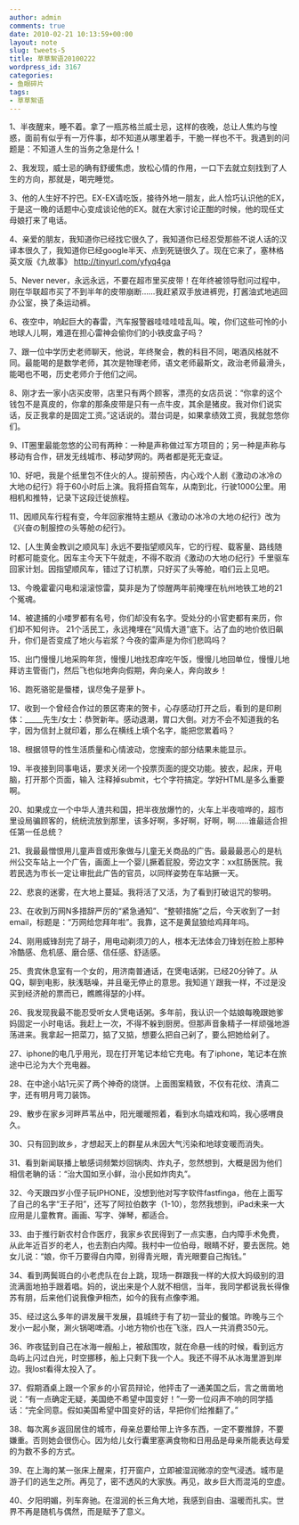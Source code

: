```yaml
---
author: admin
comments: true
date: 2010-02-21 10:13:59+00:00
layout: note
slug: tweets-5
title: 草草絮语20100222
wordpress_id: 3167
categories:
- 鱼眼碎片
tags:
- 草草絮语
---
```


1、半夜醒来，睡不着。拿了一瓶苏格兰威士忌，这样的夜晚，总让人焦灼与惶惑，面前有似乎有一万件事，却不知道从哪里着手，干脆一样也不干。我遇到的问题是：不知道人生的当务之急是什么！

2、我发现，威士忌的确有舒缓焦虑，放松心情的作用，一口下去就立刻找到了人生的方向，那就是，喝完睡觉。

3、他的人生好不拧巴。EX-EX请吃饭，接待外地一朋友，此人恰巧认识他的EX，于是这一晚的话题中心变成谈论他的EX。就在大家讨论正酣的时候，他的现任丈母娘打来了电话。

4、亲爱的朋友，我知道你已经找它很久了，我知道你已经忍受那些不说人话的汉译本很久了，我知道你已经google半天、点到死链很久了。现在它来了，塞林格英文版《九故事》 http://tinyurl.com/yfyq4ga

5、Never never，永远永远，不要在超市里买皮带！在年终被领导慰问过程中，刚在华联超市买了不到半年的皮带崩断……我赶紧双手放进裤兜，打酱油式地逃回办公室，换了条运动裤。

6、夜空中，响起巨大的春雷，汽车报警器哇哇哇哇乱叫。唉，你们这些可怜的小地球人儿啊，难道在担心雷神会偷你们的小铁皮盒子吗？

7、跟一位中学历史老师聊天，他说，年终聚会，教的科目不同，喝酒风格就不同。最能喝的是数学老师，其次是物理老师，语文老师最斯文，政治老师最滑头，能喝也不喝，历史老师介于他们之间。

8、刚才去一家小店买皮带，店里只有两个顾客，漂亮的女店员说：“你拿的这个钱包不是真皮的，你拿的那条皮带是只有一点牛皮，其余是猪皮。我对你们说实话，反正我拿的是固定工资。”这话说的。潜台词是，如果拿绩效工资，我就忽悠你们。

9、IT圈里最能忽悠的公司有两种：一种是声称做过军方项目的；另一种是声称与移动有合作，研发无线城市、移动梦网的。两者都是死无查证。

10、好吧，我是个纸里包不住火的人。提前预告，内心戏个人剧《激动の冰冷の大地の纪行》将于60小时后上演。我将搭自驾车，从南到北，行驶1000公里。用相机和推特，记录下这段迁徙旅程。

11、因顺风车行程有变，今年回家推特主题从《激动の冰冷の大地の纪行》改为《兴奋の制服控の头等舱の纪行》。

12、[人生黄金教训之顺风车] 永远不要指望顺风车，它的行程、载客量、路线随时都可能变化。因车主今天下午就走，不得不取消《激动の大地の纪行》千里驱车回家计划。因指望顺风车，错过了订机票，只好买了头等舱，咱们云上见吧。

13、今晚霍霍闪电和滚滚惊雷，莫非是为了惊醒两年前掩埋在杭州地铁工地的21个冤魂。

14、被逮捕的小喽罗都有名号，你们却没有名字。受处分的小官吏都有来历，你们却不知何许。 21个活民工，永远掩埋在“风情大道”底下。沾了血的地价依旧飙升，你们是否变成了地火与岩浆？今夜的雷声是为你们悲鸣吗？

15、出门慢慢儿地采购年货，慢慢儿地找忍痒吃午饭，慢慢儿地回单位，慢慢儿地拜访主管衙门，然后飞也似地奔向假期，奔向亲人，奔向故乡！

16、跑死骆驼是蜃楼，误尽兔子是萝卜。

17、收到一个曾经合作过的景区寄来的贺卡，心存感动打开之后，看到的是印刷体：_____先生/女士：恭贺新年。感动退潮，胃口大倒。对方不会不知道我的名字，因为信封上就印着，那么在横线上填个名字，能把您累着吗？

18、根据领导的性生活质量和心情波动，您搜索的部分结果未能显示。

19、半夜接到同事电话，要求关闭一个投票页面的提交功能。披衣，起床，开电脑，打开那个页面，输入 注释掉submit，七个字符搞定。学好HTML是多么重要啊。

20、如果成立一个中华人渣共和国，把半夜放爆竹的，火车上半夜喧哗的，超市里设局骗顾客的，统统流放到那里，该多好啊，多好啊，好啊，啊……谁最适合担任第一任总统？

21、我最最憎恨用儿童声音或形象做与儿童无关商品的广告。最最最恶心的是杭州公交车站上一个广告，画面上一个婴儿撅着屁股，旁边文字：xx肛肠医院。我若民选为市长一定让审批此广告的官员，以同样姿势在车站撅一天。

22、悲哀的迷雾，在大地上蔓延。我将活了又活，为了看到打破诅咒的黎明。

23、在收到万网N多措辞严厉的“紧急通知”、“整顿措施”之后，今天收到了一封email，标题是：“万网给您拜年啦”。我靠，这不是黄鼠狼给鸡拜年吗。

24、刚用威锋刮完了胡子，用电动剃须刀的人，根本无法体会刀锋划在脸上那种冷酷感、危机感、磨合感、信任感、舒适感。

25、贵宾休息室有一个女的，用济南普通话，在煲电话粥，已经20分钟了。从QQ，聊到电影，肤浅聒噪，并且毫无停止的意思。我知道丫跟我一样，不过是没买到经济舱的票而已，瞧瞧得瑟的小样。

26、我发现我最不能忍受听女人煲电话粥。多年前，我认识一个姑娘每晚跟她爹妈固定一小时电话。我赶上一次，不得不躲到厨房。但那声音象精子一样顽强地游荡进来。我拿起一把菜刀，掂了又掂，想要么把自己剁了，要么把她给剁了。

27、iphone的电几乎用光，现在打开笔记本给它充电。有了iphone，笔记本在旅途中已沦为大个充电器。 

28、在中途小站1元买了两个神奇的烧饼。上面图案精致，不仅有花纹、清真二字，还有明月弯刀装饰。

29、散步在家乡河畔芦苇丛中，阳光暖暖照着，看到水鸟嬉戏和鸣，我心感喟良久。

30、只有回到故乡，才想起天上的群星从未因大气污染和地球变暖而消失。

31、看到新闻联播上敏感词频繁炒回锅肉、炸丸子，忽然想到，大概是因为他们相信老聃的话：“治大国如烹小鲜，治小民如炸肉丸”。

32、今天跟四岁小侄子玩IPHONE，没想到他对写字软件fastfinga，他在上面写了自己的名字“王子阳”，还写了阿拉伯数字（1-10），忽然我想到，iPad未来一大应用是儿童教育。画画、写字、弹琴，都适合。 

33、由于推行新农村合作医疗，我家乡农民得到了一点实惠，白内障手术免费，从此年近百岁的老人，也去割白内障。我村中一位伯母，眼睛不好，要去医院。她女儿说：“娘，你千万要得白内障，别得青光眼，青光眼要自己掏钱。”

34、看到两鬓斑白的小老虎队在台上跳，现场一群跟我一样的大叔大妈级别的泪流满面地拍手跟着唱。妈的，说出来是个人就不相信，当年，我同学都说我长得像苏有朋，后来他们说我像尹相杰，如今的我有点像李湘。

35、经过这么多年的讲发展干发展，县城终于有了初一营业的餐馆。昨晚与三个发小一起小聚，涮火锅喝啤酒。小地方物价也在飞涨，四人一共消费350元。

36、昨夜猛到自己在冰海一艘船上，被敌围攻，就在命悬一线的时候，看到远方岛屿上闪过白光，时空挪移，船上只剩下我一个人。我还不得不从冰海里游到岸边。我lost看得太投入了。

37、假期酒桌上跟一个家乡的小官员辩论，他抨击了一通美国之后，言之凿凿地说：“有一点确定无疑，美国绝不希望中国变好！”一旁一位闷声不响的同学插话：“完全同意。假如美国希望中国变好的话，早把你们给推翻了。”

38、每次离乡返回居住的城市，母亲总要给带上许多东西，一定不要推辞，不要嫌重。否则她会很伤心。因为给儿女行囊里塞满食物和日用品是母亲所能表达母爱的为数不多的方式。

39、在上海的某一张床上醒来，打开窗户，立即被湿润微凉的空气浸透。城市是游子们的逃生之所。再见了，密不透风的大家族。再见，故乡巨大而混沌的空虚。

40、夕阳明媚，列车奔驰。在湿润的长三角大地，我感到自由、温暖而扎实。世界不再是随机与偶然，而是赋予了意义。 
